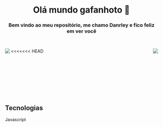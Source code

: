 <h1 align="center">Olá mundo gafanhoto 🖖</h1>

<h3 align="center">Bem vindo ao meu repositório, me chamo Danrley e fico feliz em ver você</h3>

<br>

<p>
<img src = "https://github-readme-stats.vercel.app/api?username=dynmopi&show_icons=true&theme=dark" align="left">
</p>

<p>
    <img src = "https://github-readme-stats.vercel.app/api/top-langs/?username=dynmopi&layout=compact&theme=dark" align="right">
</p>

<<<<<<< HEAD
<br>
<br>
<br>
<br>
<br>
<br>
<br>
<br>
<br>
<h2>
<h2>Tecnologias</h2>
<p>Javascript   </p>